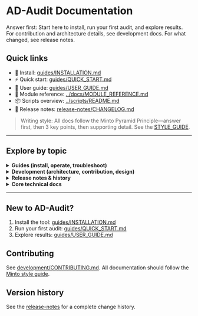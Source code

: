 # AD-Audit Documentation

Answer first: Start here to install, run your first audit, and explore results. For contribution and architecture details, see development docs. For what changed, see release notes.

## Quick links

- 🚀 Install: [guides/INSTALLATION.md](guides/INSTALLATION.md)
- ⚡ Quick start: [guides/QUICK_START.md](guides/QUICK_START.md)
- 🧭 User guide: [guides/USER_GUIDE.md](guides/USER_GUIDE.md)
- 🧩 Module reference: [../docs/MODULE_REFERENCE.md](MODULE_REFERENCE.md)
- 📦 Scripts overview: [../scripts/README.md](../scripts/README.md)
- 📝 Release notes: [release-notes/CHANGELOG.md](release-notes/CHANGELOG.md)

> Writing style: All docs follow the Minto Pyramid Principle—answer first, then 3 key points, then supporting detail. See the [STYLE_GUIDE](STYLE_GUIDE.md).

---

## Explore by topic

<details>
<summary><strong>Guides (install, operate, troubleshoot)</strong></summary>

- INSTALLATION – [guides/INSTALLATION.md](guides/INSTALLATION.md)
- QUICK START – [guides/QUICK_START.md](guides/QUICK_START.md)
- USER GUIDE – [guides/USER_GUIDE.md](guides/USER_GUIDE.md)
- AD DS AUDITING – [guides/ADDS_AUDITING_GUIDE.md](guides/ADDS_AUDITING_GUIDE.md)
- AD FS SECURITY AUDIT – [guides/ADFS_SECURITY_AUDIT_GUIDE.md](guides/ADFS_SECURITY_AUDIT_GUIDE.md)
- SMB SECURITY – [guides/SMB_SECURITY_AUDIT_GUIDE.md](guides/SMB_SECURITY_AUDIT_GUIDE.md)
- EVENT MONITORING – [guides/EVENT_MONITORING_GUIDE.md](guides/EVENT_MONITORING_GUIDE.md)
- REMEDIATION – [guides/REMEDIATION_GUIDE.md](guides/REMEDIATION_GUIDE.md)
- ANALYTICS & REPORTING – [guides/ANALYTICS_GUIDE.md](guides/ANALYTICS_GUIDE.md)
- TROUBLESHOOTING – [guides/TROUBLESHOOTING.md](guides/TROUBLESHOOTING.md)

</details>

<details>
<summary><strong>Development (architecture, contribution, design)</strong></summary>

- CONTRIBUTING – [development/CONTRIBUTING.md](development/CONTRIBUTING.md)
- DESIGN DOCUMENT – [development/DESIGN_DOCUMENT.md](development/DESIGN_DOCUMENT.md)
- DEVELOPMENT PROGRESS – [development/DEVELOPMENT_PROGRESS.md](development/DEVELOPMENT_PROGRESS.md)
- IMPLEMENTATION COMPLETE – [development/IMPLEMENTATION_COMPLETE.md](development/IMPLEMENTATION_COMPLETE.md)
- QUERY BUILDER DESIGN – [development/QUERY_BUILDER_DESIGN.md](development/QUERY_BUILDER_DESIGN.md)
- QUERY BUILDER ENHANCEMENTS – [development/QUERY_BUILDER_ENHANCEMENTS_v2.2.md](development/QUERY_BUILDER_ENHANCEMENTS_v2.2.md)
- TEST IMPROVEMENTS – [development/TEST_IMPROVEMENTS_SUMMARY.md](development/TEST_IMPROVEMENTS_SUMMARY.md)
- GITHUB READY – [development/GITHUB_READY.md](development/GITHUB_READY.md)
- ISSUE TEMPLATE – [development/ISSUE_TEMPLATE.md](development/ISSUE_TEMPLATE.md)

</details>

<details>
<summary><strong>Release notes & history</strong></summary>

- CHANGELOG – [release-notes/CHANGELOG.md](release-notes/CHANGELOG.md)
- RELEASE NOTES v2.0.0 – [release-notes/RELEASE_NOTES_v2.0.0.md](release-notes/RELEASE_NOTES_v2.0.0.md)
- POC COMPLETE – [release-notes/PROOF_OF_CONCEPT_COMPLETE.md](release-notes/PROOF_OF_CONCEPT_COMPLETE.md)
- SQLITE POC SUMMARY – [release-notes/SQLITE_POC_SUMMARY.md](release-notes/SQLITE_POC_SUMMARY.md)

</details>

<details>
<summary><strong>Core technical docs</strong></summary>

- FRAMEWORK SUMMARY – [AD_AUDIT_FRAMEWORK_SUMMARY.md](AD_AUDIT_FRAMEWORK_SUMMARY.md)
- PERFORMANCE TUNING – [AD_PERFORMANCE_TUNING_GUIDE.md](AD_PERFORMANCE_TUNING_GUIDE.md)
- SECURITY COMPONENTS – [AD_SECURITY_COMPONENTS.md](AD_SECURITY_COMPONENTS.md)
- ENTERPRISE FEATURES – [ENTERPRISE_FEATURES.md](ENTERPRISE_FEATURES.md)
- INCIDENT RESPONSE – [INCIDENT_RESPONSE_INTEGRATION.md](INCIDENT_RESPONSE_INTEGRATION.md)
- MSFT AD SECURITY GAPS – [MICROSOFT_AD_SECURITY_GAPS.md](MICROSOFT_AD_SECURITY_GAPS.md)
- SECURITY IMPLEMENTATION – [MICROSOFT_AD_SECURITY_IMPLEMENTATION.md](MICROSOFT_AD_SECURITY_IMPLEMENTATION.md)
- MODULE REFERENCE – [MODULE_REFERENCE.md](MODULE_REFERENCE.md)
- POWERSHELL GALLERY – [POWERSHELL_GALLERY_GUIDE.md](POWERSHELL_GALLERY_GUIDE.md)
- QUERY BUILDER – [QUERY_BUILDER_README.md](QUERY_BUILDER_README.md)
- QUERY BUILDER WEB – [QUERY_BUILDER_WEB_GUIDE.md](QUERY_BUILDER_WEB_GUIDE.md)
- QUERY BUILDER WEB OPTION – [QUERY_BUILDER_WEB_OPTION.md](QUERY_BUILDER_WEB_OPTION.md)
- SECURITY – [SECURITY.md](SECURITY.md)
- SQLITE POC GUIDE – [SQLITE_POC_GUIDE.md](SQLITE_POC_GUIDE.md)
- SQLITE SETUP – [SQLITE_SETUP.md](SQLITE_SETUP.md)

</details>

---

## New to AD-Audit?

1) Install the tool: [guides/INSTALLATION.md](guides/INSTALLATION.md)
2) Run your first audit: [guides/QUICK_START.md](guides/QUICK_START.md)
3) Explore results: [guides/USER_GUIDE.md](guides/USER_GUIDE.md)

## Contributing

See [development/CONTRIBUTING.md](development/CONTRIBUTING.md). All documentation should follow the [Minto style guide](STYLE_GUIDE.md).

## Version history

See the [release-notes](release-notes/CHANGELOG.md) for a complete change history.
